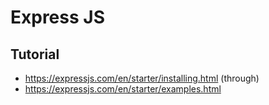 # Express JS

## Tutorial

- https://expressjs.com/en/starter/installing.html (through)
- https://expressjs.com/en/starter/examples.html


